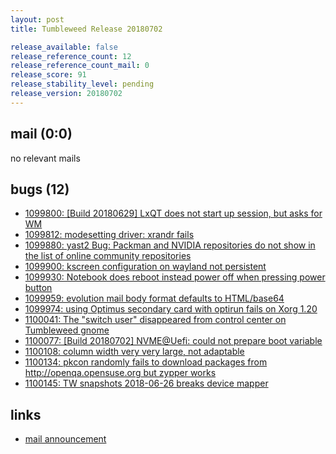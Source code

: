 ```yaml
---
layout: post
title: Tumbleweed Release 20180702

release_available: false
release_reference_count: 12
release_reference_count_mail: 0
release_score: 91
release_stability_level: pending
release_version: 20180702
---
```


## mail (0:0)

no relevant mails

## bugs (12)

<!--more-->

- [1099800: \[Build 20180629\] LxQT does not start up session, but asks for WM](https://bugzilla.opensuse.org/show_bug.cgi?id=1099800)
- [1099812: modesetting driver: xrandr fails](https://bugzilla.opensuse.org/show_bug.cgi?id=1099812)
- [1099880: yast2 Bug: Packman and NVIDIA repositories do not show in the list of online community repositories](https://bugzilla.opensuse.org/show_bug.cgi?id=1099880)
- [1099900: kscreen configuration on wayland not persistent](https://bugzilla.opensuse.org/show_bug.cgi?id=1099900)
- [1099930: Notebook does reboot instead power off when pressing power button](https://bugzilla.opensuse.org/show_bug.cgi?id=1099930)
- [1099959: evolution mail body format defaults to HTML/base64](https://bugzilla.opensuse.org/show_bug.cgi?id=1099959)
- [1099974: using Optimus secondary card with optirun fails on Xorg 1.20](https://bugzilla.opensuse.org/show_bug.cgi?id=1099974)
- [1100041: The "switch user" disappeared from control center on Tumbleweed gnome](https://bugzilla.opensuse.org/show_bug.cgi?id=1100041)
- [1100077: \[Build 20180702\] NVME@Uefi: could not prepare boot variable](https://bugzilla.opensuse.org/show_bug.cgi?id=1100077)
- [1100108: column width very very large, not adaptable](https://bugzilla.opensuse.org/show_bug.cgi?id=1100108)
- [1100134: pkcon randomly fails to download packages from http://openqa.opensuse.org but zypper works](https://bugzilla.opensuse.org/show_bug.cgi?id=1100134)
- [1100145: TW snapshots 2018-06-26 breaks device mapper](https://bugzilla.opensuse.org/show_bug.cgi?id=1100145)



## links

- [mail announcement](https://lists.opensuse.org/opensuse-factory/2018-07/msg00039.html)
